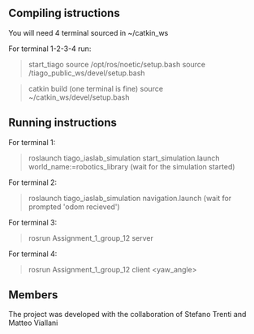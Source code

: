 
## Compiling istructions
You will need 4 terminal sourced in ~/catkin_ws

For terminal 1-2-3-4 run:

> start_tiago
> source /opt/ros/noetic/setup.bash 
> source /tiago_public_ws/devel/setup.bash

> catkin build  (one terminal is fine)
> source ~/catkin_ws/devel/setup.bash

## Running instructions

For terminal 1:
> roslaunch tiago_iaslab_simulation start_simulation.launch world_name:=robotics_library
(wait for the simulation started)

For terminal 2:
> roslaunch tiago_iaslab_simulation navigation.launch
(wait for prompted 'odom recieved')

For terminal 3:
> rosrun Assignment_1_group_12 server

For terminal 4:
> rosrun Assignment_1_group_12 client <x> <y> <yaw_angle>

## Members
The project was developed with the collaboration of Stefano Trenti and Matteo Viallani
